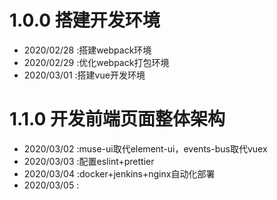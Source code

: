# 1.0.0 搭建开发环境
* 2020/02/28 :搭建webpack环境
* 2020/02/29 :优化webpack打包环境
* 2020/03/01 :搭建vue开发环境

# 1.1.0 开发前端页面整体架构
* 2020/03/02 :muse-ui取代element-ui，events-bus取代vuex
* 2020/03/03 :配置eslint+prettier
* 2020/03/04 :docker+jenkins+nginx自动化部署
* 2020/03/05 :

